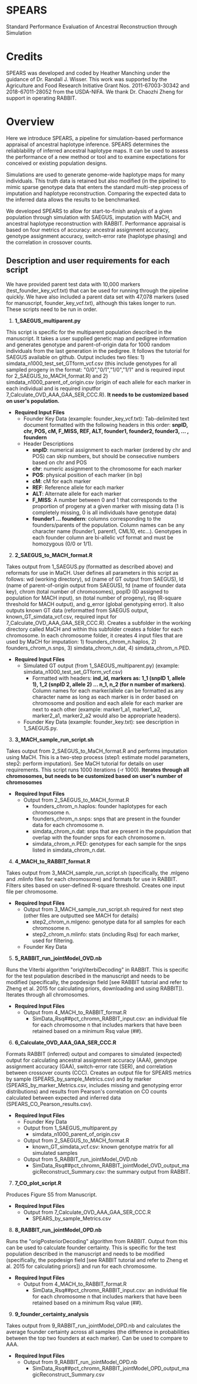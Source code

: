 # SPEARS
Standard Performance Evaluation of Ancestral Reconstruction through Simulation

# Credits
SPEARS was developed and coded by Heather Manching under the guidance of Dr. Randall J. Wisser. This work was supported by the Agriculture and Food Research Initiative Grant Nos. 2011-67003-30342 and 2018-67011-28052 from the USDA-NIFA. We thank Dr. Chaozhi Zheng for support in operating RABBIT.

# Overview
Here we introduce SPEARS, a pipeline for simulation-based performance appraisal of ancestral haplotype inference. SPEARS determines the reliablability of inferred ancestral haplotype maps. It can be used to assess the performance of a new method or tool and to examine expectations for conceived or existing population designs. 

Simulations are used to generate genome-wide haplotype maps for many individuals. This truth data is retained but also modified (in the pipeline) to mimic sparse genotype data that enters the standard multi-step process of imputation and haplotype reconstruction. Comparing the expected data to the inferred data allows the results to be benchmarked.

We developed SPEARS to allow for start-to-finish analysis of a given population through simulation with SAEGUS, imputation with MaCH, and ancestral haplotype reconstruction with RABBIT. Performance appraisal is based on four metrics of accuracy: ancestral assignment accuracy, genotype assignment accuracy, switch-error rate (haplotype phasing) and the correlation in crossover counts.

## Description and user requirements for each script

We have provided parent test data with 10,000 markers (test_founder_key_vcf.txt) that can be used for running through the pipeline quickly. We have also included a parent data set with 47,078 markers (used for manuscript, founder_key_vcf.txt), although this takes longer to run. These scripts need to be run in order.

1. **1_SAEGUS_multiparent.py**

This script is specific for the multiparent population described in the manuscript. It takes a user supplied genetic map and pedigree information and generates genotype and parent-of-origin data for 1000 random individuals from the last generation in the pedigree. It follows the tutorial for SAEGUS available on github. Output includes two files: 1) simdata_n1000_test_set_GTform_vcf.csv (this include genotypes for all sampled progeny in the format: "0/0","0/1","1/0","1/1" and is required input for 2_SAEGUS_to_MACH_format.R) and 2) simdata_n1000_parent_of_origin.csv (origin of each allele for each marker in each individual and is required inputfor 7_Calculate_OVD_AAA_GAA_SER_CCC.R). **It needs to be customized based on user's population.**

* **Required Input Files**
  * Founder Key Data (example: founder_key_vcf.txt): Tab-delimited text document formatted with the following headers in this order: **snpID, chr, POS, cM, F_MISS, REF, ALT, founder1, founder2, founder3, ... , foundern**
   * Header Descriptions
     * **snpID**: numerical assignment to each marker (ordered by chr and POS) can skip numbers, but should be consecutive numbers based on chr and POS
     * **chr**: numeric assignment to the chromosome for each marker
     * **POS**: physical position of each marker (in bp)
     * **cM**: cM for each marker
     * **REF**: Reference allele for each marker
     * **ALT**: Alternate allele for each marker
     * **F_MISS**: A number between 0 and 1 that corresponds to the proportion of progeny at a given marker with missing data (1 is completely missing, 0 is all individuals have genotype data)
     * **founder1 ... foundern**: columns corresponding to the founders/parents of the population. Column names can be any character name (founder1, parent1, CML10, etc...). Genotypes in each founder column are bi-allelic vcf format and must be homozygous (0/0 or 1/1).
  

2. **2_SAEGUS_to_MACH_format.R**

Takes output from 1_SAEGUS.py (formatted as described above) and reformats for use in MaCH. User defines all parameters in this script as follows: wd (working directory), sd (name of GT output from SAEGUS), ld (name of parent-of-origin output from SAEGUS), fd (name of founder data key), chrom (total number of chromosomes), popID (ID assigned to population for MACH input), sn (total number of progeny), rsq (R-square threshold for MACH output), and g_error (global genotyping error). It also outputs known GT data (reformatted from SAEGUS output, known_GT_simdata_vcf.csv, required input for 7_Calculate_OVD_AAA_GAA_SER_CCC.R). Creates a subfolder in the working directory called MaCH and within this subfolder creates a folder for each chromosome. In each chromosome folder, it creates 4 input files that are used by MaCH for imputation: 1) founders_chrom_n.haplos, 2) founders_chrom_n.snps, 3) simdata_chrom_n.dat, 4) simdata_chrom_n.PED.

* **Required Input Files**
  * Simulated GT output (from 1_SAEGUS_multiparent.py) (example: simdata_n1000_test_set_GTform_vcf.csv)
    * Formatted with headers: **ind_id, markers as: 1_1 (snpID 1, allele 1), 1_2 (snpID 2, allele 2) ... n_1, n_2 (for n number of markers)**. Column names for each marker/allele can be formatted as any character name as long as each marker is in order based on chromosome and position and each allele for each marker are next to each other (example: marker1_a1, marker1_a2, marker2_a1, marker2_a2 would also be appropriate headers).
  * Founder Key Data (example: founder_key.txt): see description in 1_SAEGUS.py.

3. **3_MACH_sample_run_script.sh**

Takes output from 2_SAEGUS_to_MaCH_format.R and performs imputation using MaCH. This is a two-step process (step1: estimate model parameters, step2: perform imputation). See MaCH tutorial for details on user requirements. This script runs 1000 iterations (-r 1000). **Iterates through all chromosomes, but needs to be customized based on user's number of chromosomes**

* **Required Input Files**
  * Output from 2_SAEGUS_to_MACH_format.R 
    * founders_chrom_n.haplos: founder haplotypes for each chromosome n. 
    * founders_chrom_n.snps: snps that are present in the founder data for each chromosome n. 
    * simdata_chrom_n.dat: snps that are present in the population that overlap with the founder snps for each chromosome n. 
    * simdata_chrom_n.PED: genotypes for each sample for the snps listed in simdata_chrom_n.dat. 

4. **4_MACH_to_RABBIT_format.R**

Takes output from 3_MACH_sample_run_script.sh (specifically, the .mlgeno and .mlinfo files for each chromosome) and formats for use in RABBIT. Filters sites based on user-defined R-square threshold. Creates one input file per chromosome. 

* **Required Input Files**
  * Output from 3_MACH_sample_run_script.sh required for next step (other files are outputted see MACH for details)
    * step2_chrom_n.mlgeno: genotype data for all samples for each chromosome n.
    * step2_chrom_n.mlinfo: stats (including Rsq) for each marker, used for filtering.
  * Founder Key Data

5. **5_RABBIT_run_jointModel_OVD.nb**

Runs the Viterbi algorithm "origViterbiDecoding" in RABBIT. This is specific for the test population described in the manuscript and needs to be modified (specifically, the popdesign field [see RABBIT tutorial and refer to Zheng et al. 2015 for calculating priors, downloading and using RABBIT]). Iterates through all chromosomes. 

* **Required Input Files**
  * Output from 4_MACH_to_RABBIT_format.R
    * SimData_Rsq##pct_chromn_RABBIT_input.csv: an individual file for each chromosome n that includes markers that have been retained based on a minimum Rsq value (##).

6. **6_Calculate_OVD_AAA_GAA_SER_CCC.R**

Formats RABBIT (inferred) output and compares to simulated (expected) output for calculating ancestral assignment accuracy (AAA), genotype assignment accuracy (GAA), switch-error rate (SER), and correlation between crossover counts (CCC). Creates an output file for SPEARS metrics by sample (SPEARS_by_sample_Metrics.csv) and by marker (SPEARS_by_marker_Metrics.csv, includes missing and genotyping error distributions) and results from Pearson's correlation on CO counts calculated between expected and inferred data (SPEARS_CO_Pearson_results.csv).  

* **Required Input Files**
  * Founder Key Data
  * Output from 1_SAEGUS_multiparent.py
    * simdata_n1000_parent_of_origin.csv
  * Output from 2_SAEGUS_to_MACH_format.R
    * known_GT_simdata_vcf.csv: known genotype matrix for all simulated samples
  * Output from 5_RABBIT_run_jointModel_OVD.nb
    * SimData_Rsq##pct_chromn_RABBIT_jointModel_OVD_output_magicReconstruct_Summary.csv: the summary output from RABBIT.

7. **7_CO_plot_script.R**

Produces Figure S5 from Manuscript.

* **Required Input Files**
  * Output from 7_Calculate_OVD_AAA_GAA_SER_CCC.R
    * SPEARS_by_sample_Metrics.csv

8. **8_RABBIT_run_jointModel_OPD.nb**

Runs the "origPosteriorDecoding" algorithm from RABBIT. Output from this can be used to calculate founder certainty. This is specific for the test population described in the manuscript and needs to be modified (specifically, the popdesign field [see RABBIT tutorial and refer to Zheng et al. 2015 for calculating priors]) and run for each chromosome.

* **Required Input Files**
  * Output from 4_MACH_to_RABBIT_format.R
    * SimData_Rsq##pct_chromn_RABBIT_input.csv: an individual file for each chromosome n that includes markers that have been retained based on a minimum Rsq value (##).
 
9. **9_founder_certainty_analysis**

Takes output from 9_RABBIT_run_jointModel_OPD.nb and calculates the average founder certainty across all samples (the difference in probabilities between the top two founders at each marker). Can be used to compare to AAA. 

* **Required Input Files**
  * Output from 9_RABBIT_run_jointModel_OPD.nb
    * SimData_Rsq##pct_chromn_RABBIT_jointModel_OPD_output_magicReconstruct_Summary.csv
